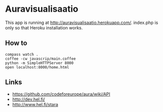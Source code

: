 # Auravisualisaatio
This app is running at http://auravisualisaatio.herokuapp.com/. index.php is only so that Heroku installation works.


## How to
    compass watch .
    coffee -cw javascrip/main.coffee
    python -m SimpleHTTPServer 8000
    open localhost:8000/home.html

## Links
- https://github.com/codeforeurope/aura/wiki/API
- http://dev.hel.fi/
- http://www.hel.fi/stara
